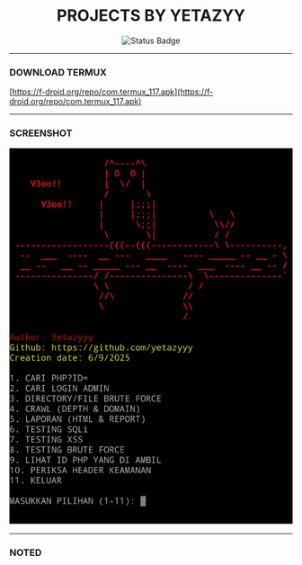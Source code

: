 <h1 align="center">
  PROJECTS BY YETAZYY
</h1>

<p align="center">
  <img src="https://img.shields.io/badge/Status-Active-success?style=for-the-badge" alt="Status Badge" />
</p>

<hr />

### DOWNLOAD TERMUX
[https://f-droid.org/repo/com.termux_117.apk](https://f-droid.org/repo/com.termux_117.apk)

---
### SCREENSHOT
<p align="center">
  <img src="https://github.com/Yetazyyy/OwlXInject/blob/main/Screenshot.jpg?raw=true" alt="Screenshot" style="max-width: 100%; height: auto;" />
</p>

---
### NOTED

